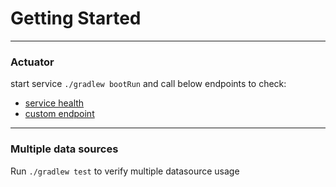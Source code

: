 # Getting Started

---

### Actuator
start service `./gradlew bootRun` and call below endpoints to check:

* [service health](http://localhost:8080/custom-actuator/health)
* [custom endpoint](http://localhost:8080/custom-actuator/custom)

---

### Multiple data sources
Run `./gradlew test` to verify multiple datasource usage
